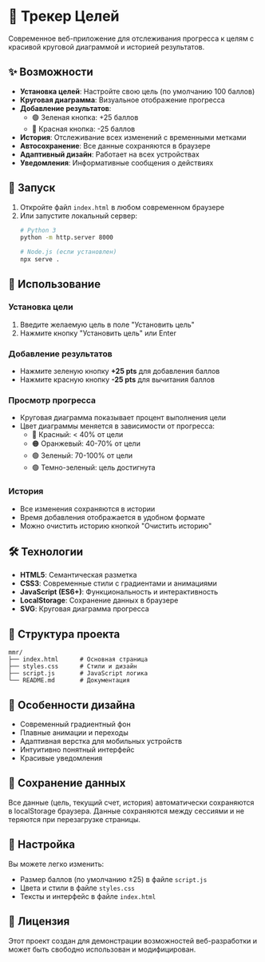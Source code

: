 # 🎯 Трекер Целей

Современное веб-приложение для отслеживания прогресса к целям с красивой круговой диаграммой и историей результатов.

## ✨ Возможности

- **Установка целей**: Настройте свою цель (по умолчанию 100 баллов)
- **Круговая диаграмма**: Визуальное отображение прогресса
- **Добавление результатов**: 
  - 🟢 Зеленая кнопка: +25 баллов
  - 🔴 Красная кнопка: -25 баллов
- **История**: Отслеживание всех изменений с временными метками
- **Автосохранение**: Все данные сохраняются в браузере
- **Адаптивный дизайн**: Работает на всех устройствах
- **Уведомления**: Информативные сообщения о действиях

## 🚀 Запуск

1. Откройте файл `index.html` в любом современном браузере
2. Или запустите локальный сервер:
   ```bash
   # Python 3
   python -m http.server 8000
   
   # Node.js (если установлен)
   npx serve .
   ```

## 📱 Использование

### Установка цели
1. Введите желаемую цель в поле "Установить цель"
2. Нажмите кнопку "Установить цель" или Enter

### Добавление результатов
- Нажмите зеленую кнопку **+25 pts** для добавления баллов
- Нажмите красную кнопку **-25 pts** для вычитания баллов

### Просмотр прогресса
- Круговая диаграмма показывает процент выполнения цели
- Цвет диаграммы меняется в зависимости от прогресса:
  - 🔴 Красный: < 40% от цели
  - 🟠 Оранжевый: 40-70% от цели  
  - 🟢 Зеленый: 70-100% от цели
  - 🟢 Темно-зеленый: цель достигнута

### История
- Все изменения сохраняются в истории
- Время добавления отображается в удобном формате
- Можно очистить историю кнопкой "Очистить историю"

## 🛠 Технологии

- **HTML5**: Семантическая разметка
- **CSS3**: Современные стили с градиентами и анимациями
- **JavaScript (ES6+)**: Функциональность и интерактивность
- **LocalStorage**: Сохранение данных в браузере
- **SVG**: Круговая диаграмма прогресса

## 📁 Структура проекта

```
mmr/
├── index.html      # Основная страница
├── styles.css      # Стили и дизайн
├── script.js       # JavaScript логика
└── README.md       # Документация
```

## 🎨 Особенности дизайна

- Современный градиентный фон
- Плавные анимации и переходы
- Адаптивная верстка для мобильных устройств
- Интуитивно понятный интерфейс
- Красивые уведомления

## 💾 Сохранение данных

Все данные (цель, текущий счет, история) автоматически сохраняются в localStorage браузера. Данные сохраняются между сессиями и не теряются при перезагрузке страницы.

## 🔧 Настройка

Вы можете легко изменить:
- Размер баллов (по умолчанию ±25) в файле `script.js`
- Цвета и стили в файле `styles.css`
- Тексты и интерфейс в файле `index.html`

## 📄 Лицензия

Этот проект создан для демонстрации возможностей веб-разработки и может быть свободно использован и модифицирован. 